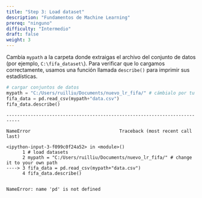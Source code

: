 ```yaml
---
title: "Step 3: Load dataset"
description: "Fundamentos de Machine Learning"
prereq: "ninguno"
difficulty: "Intermedio"
draft: false
weight: 3
---
```


Cambia `mypath` a la carpeta donde extraigas el archivo del conjunto de datos (por ejemplo, `C:\fifa_dataset\`). Para verificar que lo cargamos correctamente, usamos una función llamada `describe()` para imprimir sus estadísticas. 

```python
# cargar conjuntos de datos
mypath = "C:/Users/ruilliu/Documents/nuevo_lr_fifa/" # cámbialo por tu propia ruta
fifa_data = pd.read_csv(mypath+"data.csv")
fifa_data.describe()
```

    ---------------------------------------------------------------------------

    NameError                                 Traceback (most recent call last)

    <ipython-input-3-f099c0f24a52> in <module>()
          1 # load datasets
          2 mypath = "C:/Users/ruilliu/Documents/nuevo_lr_fifa/" # change it to your own path
    ----> 3 fifa_data = pd.read_csv(mypath+"data.csv")
          4 fifa_data.describe()
    

    NameError: name 'pd' is not defined